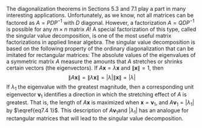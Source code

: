 The diagonalization theorems in Sections 5.3 and 7.1 play a part in many interesting applications. Unfortunately, as we know, not all matrices can be factored as $A=PDP^{-1}$  with $D$ diagonal. However, a factorization $A=QDP^{-1}$ is possible for any $m \times n$  matrix $A$! A special factorization of this type, called the singular value decomposition, is one of the most useful matrix factorizations in applied linear algebra. The singular value decomposition is based on the following property of the ordinary diagonalization that can be imitated for rectangular matrices: The absolute values of the  eigenvalues of a symmetric matrix $A$ measure the amounts that $A$ stretches or shrinks certain vectors (the eigenvectors). If $A\mathbf{x} = \lambda \mathbf{x}$ and $\lVert \mathbf{x} \lVert=1$, then  
$$
\lVert A\mathbf{x}\lVert = \lVert \lambda \mathbf{x} \lVert = \lvert \lambda \lvert \lVert \mathbf{x} \lVert = \lvert \lambda \lvert \tag{1} \label{eq7.4 1}
$$
If $\lambda_1$ the eigenvalue with the greatest magnitude, then a corresponding unit eigenvector $\mathbf{v}_1$ identifies a direction in which the stretching effect of $A$ is greatest. That is, the  length of $A\mathbf{x}$ is maximized when $\mathbf{x}=\mathbf{v}_1$, and $A\mathbf{v}_1=\lvert \lambda_1 \lvert$ by $\eqref{eq7.4 1}$. This description of $A\mathbf{v}_1$and $\lvert \lambda_1 \lvert$ has an analogue for rectangular matrices that will lead to the singular value  decomposition.
